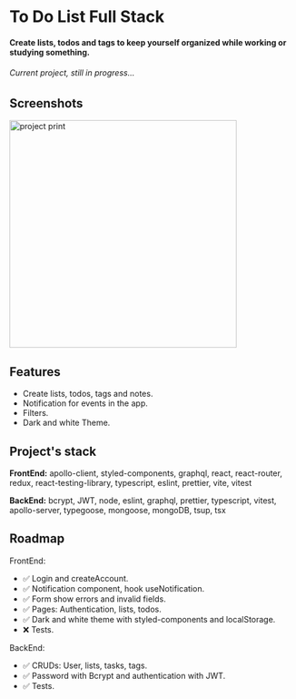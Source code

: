 
# To Do List Full Stack

#### Create lists, todos and tags to keep yourself organized while working or studying something.
###### Current project, still in progress...


## Screenshots
<img width="400px" alt="project print" src="https://user-images.githubusercontent.com/88716893/227110783-74ca5d2c-74f6-4114-86f3-43435f8c555d.png"/>





## Features

- Create lists, todos, tags and notes.
- Notification for events in the app.
- Filters.
- Dark and white Theme.


## Project's stack

**FrontEnd:**
apollo-client, styled-components, graphql, react, react-router, redux, react-testing-library, typescript, eslint, prettier, vite, vitest


**BackEnd:**
bcrypt, JWT, node, eslint, graphql, prettier, typescript, vitest, apollo-server, typegoose, mongoose, mongoDB, tsup, tsx


## Roadmap

FrontEnd:
- ✅ Login and createAccount.
- ✅ Notification component, hook useNotification.
- ✅ Form show errors and invalid fields.
- ✅ Pages: Authentication, lists, todos.
- ✅ Dark and white theme with styled-components and localStorage.
- ❌ Tests.

BackEnd:
- ✅ CRUDs: User, lists, tasks, tags.
- ✅ Password with Bcrypt and authentication with JWT.
- ✅ Tests.
